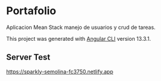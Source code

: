 # Portafolio
Aplicacion Mean Stack manejo de usuarios y crud de tareas.

This project was generated with [Angular CLI](https://github.com/angular/angular-cli) version 13.3.1.

## Server Test

<A HREF="otra_pagina.html">https://sparkly-semolina-fc3750.netlify.app</A>

